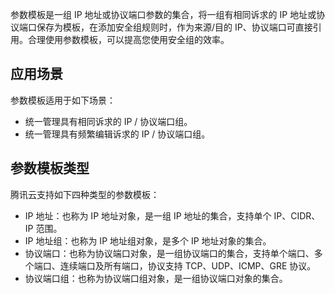 参数模板是一组 IP 地址或协议端口参数的集合，将一组有相同诉求的 IP 地址或协议端口保存为模板，在添加安全组规则时，作为来源/目的 IP、协议端口可直接引用。合理使用参数模板，可以提高您使用安全组的效率。

## 应用场景
参数模板适用于如下场景：
+ 统一管理具有相同诉求的 IP / 协议端口组。
+ 统一管理具有频繁编辑诉求的 IP / 协议端口组。

## 参数模板类型
腾讯云支持如下四种类型的参数模板：
- IP 地址：也称为 IP 地址对象，是一组 IP 地址的集合，支持单个 IP、CIDR、IP 范围。
- IP 地址组：也称为 IP 地址组对象，是多个 IP 地址对象的集合。
- 协议端口：也称为协议端口对象，是一组协议端口的集合，支持单个端口、多个端口、连续端口及所有端口，协议支持 TCP、UDP、ICMP、GRE 协议。
- 协议端口组：也称为协议端口组对象，是一组协议端口对象的集合。
